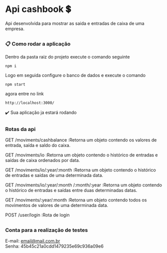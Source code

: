 # Api cashbook 💲

Api desenvolvida para mostrar as saida e entradas de caixa de uma empresa.

##

### 📋 Como rodar a aplicação

Dentro da pasta raiz do projeto execute o comando seguinte

```
npm i
```

Logo em seguida configure o banco de dados e execute o comando

```
npm start
```

agora entre no link 

```
http://localhost:3000/
```

✔️ Sua aplicação ja estará rodando

##

### Rotas da api

<p>GET   /moviments/cashbalance :Retorna um objeto contendo os valores de entrada, saída e saldo do caixa.</p>

<p>GET   /moviments/io :Retorna um objeto contendo o histórico de entradas e saídas de caixa ordenados por data.</p>

<p>GET   /moviments/io/:year/:month :Retorna um objeto contendo o histórico de entradas e saídas de uma determinada data.</p>

<p>GET   /moviments/io/:year/:month /:month/:year :Retorna um objeto contendo o histórico de entradas e saídas entre duas determinadas datas.</p>

<p>GET   /moviments/:year/:month :Retorna um objeto contendo todos os movimentos de valores de uma determinada data.</p>

<p>POST   /user/login :Rota de login</p>

## 

### Conta para a realização de testes

E-mail: email@mail.com.br <br>
Senha: 45b45c21a0cdd1479235e69c936a09e6
